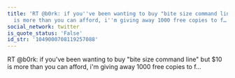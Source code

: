 ```yaml
---
title: 'RT @b0rk: if you''ve been wanting to buy "bite size command line" but $10
  is more than you can afford, i''m giving away 1000 free copies to f… - Twitter'
social_network: twitter
is_quote_status: 'False'
id_str: '1049000708119257088'
---
```


RT @b0rk: if you've been wanting to buy "bite size command line" but $10 is more than you can afford, i'm giving away 1000 free copies to f…